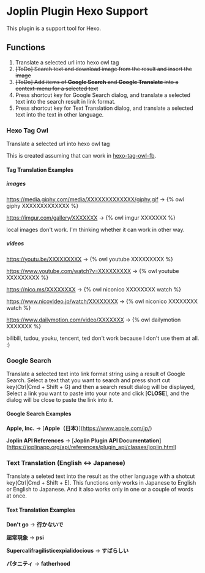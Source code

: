 # Joplin Plugin Hexo Support

This plugin is a support tool for Hexo.

## Functions

1. Translate a selected url into hexo owl tag
1. ~~[ToDo] Search text and download image from the result and insert the image~~
1. ~~[ToDo] Add items of **Google Search** and **Google Translate** into a context-menu for a selected text~~
1. Press shortcut key for Google Search dialog, and translate a selected text into the search result in link format.
1. Press shortcut key for Text Translation dialog, and translate a selected text into the text in other language.

### Hexo Tag Owl

Translate a selected url into hexo owl tag

This is created assuming that can work in [hexo-tag-owl-fb](https://github.com/friedbis/hexo-tag-owl-fb).

#### Tag Translation Examples

##### __images__

https://media.giphy.com/media/XXXXXXXXXXXXX/giphy.gif -> {% owl giphy XXXXXXXXXXXXX %}

https://imgur.com/gallery/XXXXXXX -> {% owl imgur XXXXXXX %}

local images don't work.
I'm thinking whether it can work in other way.

##### __videos__

https://youtu.be/XXXXXXXXX -> {% owl youtube XXXXXXXXX %}

https://www.youtube.com/watch?v=XXXXXXXXX -> {% owl youtube XXXXXXXXX %}

https://nico.ms/XXXXXXXX -> {% owl niconico XXXXXXXX watch %}

https://www.nicovideo.jp/watch/XXXXXXXX -> {% owl niconico XXXXXXXX watch %}

https://www.dailymotion.com/video/XXXXXXX -> {% owl dailymotion XXXXXXX %}

bilibili, tudou, youku, tencent, ted don't work because I don't use them at all. :)

### Google Search

Translate a selected text into link format string using a result of Google Search.
Select a text that you want to search and press short cut key(Ctrl|Cmd + Shift + G) and then a search result dialog will be displayed,
Select a link you want to paste into your note and click [__CLOSE__], and the dialog will be close to paste the link into it.

#### Google Search Examples

**Apple, Inc.** -> \[**Apple（日本）**](https://www.apple.com/jp/)


**Joplin API References** -> \[**Joplin Plugin API Documentation**](https://joplinapp.org/api/references/plugin_api/classes/joplin.html)

### Text Translation (English &lt;-> Japanese)

Translate a seleted text into the result as the other language with a shotcut key(Ctrl|Cmd + Shift + E).
This functions only works in Japanese to English or English to Japanese.
And it also works only in one or a couple of words at once.

#### Text Translation Examples

**Don't go** -> **行かないで**


**超常現象** -> **psi**


**Supercalifragilisticexpialidocious** -> **すばらしい**


**パタニティ** -> **fatherhood**



